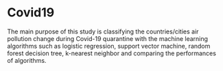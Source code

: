 # Covid19

The main purpose of this study is classifying the countries/cities air pollution change during Covid-19 quarantine with the machine learning algorithms such as logistic regression, support vector machine, random forest decision tree, k-nearest neighbor and comparing the performances of algorithms.
